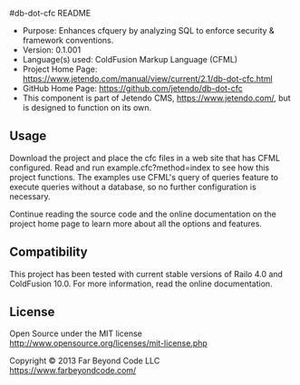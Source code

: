 #db-dot-cfc README

- Purpose: Enhances cfquery by analyzing SQL to enforce security & framework conventions.
- Version: 0.1.001
- Language(s) used: ColdFusion Markup Language (CFML)
- Project Home Page: https://www.jetendo.com/manual/view/current/2.1/db-dot-cfc.html
- GitHub Home Page: https://github.com/jetendo/db-dot-cfc
- This component is part of Jetendo CMS, https://www.jetendo.com/, but is designed to function on its own.

## Usage

Download the project and place the cfc files in a web site that has CFML configured.  Read and run example.cfc?method=index to see how this project functions.  The examples use CFML's query of queries feature to execute queries without a database, so no further configuration is necessary.

Continue reading the source code and the online documentation on the project home page to learn more about all the options and features.

## Compatibility

This project has been tested with current stable versions of Railo 4.0 and ColdFusion 10.0.  For more information, read the online documentation.

## License

Open Source under the MIT license  
http://www.opensource.org/licenses/mit-license.php

Copyright &copy; 2013 Far Beyond Code LLC  
https://www.farbeyondcode.com/

